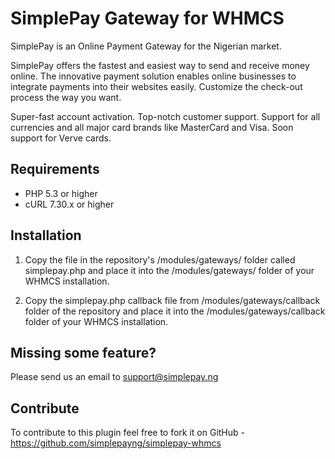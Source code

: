 # SimplePay Gateway for WHMCS

SimplePay is an Online Payment Gateway for the Nigerian market.

SimplePay offers the fastest and easiest way to send and receive money online. The innovative payment solution enables online businesses to integrate payments into their websites easily. Customize the check-out process the way you want.

Super-fast account activation. Top-notch customer support. Support for all currencies and all major card brands like MasterCard and Visa. Soon support for Verve cards.

## Requirements
* PHP 5.3 or higher
* cURL 7.30.x or higher

## Installation
1. Copy the file in the repository's /modules/gateways/ folder called simplepay.php and place it into the /modules/gateways/ folder of your WHMCS installation.

2. Copy the simplepay.php callback file from /modules/gateways/callback folder of the repository and place it into the /modules/gateways/callback folder of your WHMCS installation.

## Missing some feature?
Please send us an email to support@simplepay.ng

## Contribute
To contribute to this plugin feel free to fork it on GitHub - https://github.com/simplepayng/simplepay-whmcs

